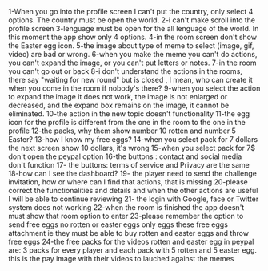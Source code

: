 1-When you go into the profile screen I can't put the country, only select 4 options. The country must be open the world.
2-i can't make scroll into the profile screen
3-lenguage must be open for the all lenguage of the world. In this moment the app show only 4 options.
4-in the room screen don't show the Easter egg icon.
5-the image about type of meme to select (image, gif, video) are bad or wrong.
6-when you make the meme you can't do actions, you can't expand the image, or you can't put letters or notes.
7-in the room you can't go out or back
8-i don't understand the actions in the rooms, there say "waiting for new round" but is closed , I mean, who can create it when you come in the room if nobody's there?
9-when you select the action to expand the image it does not work, the image is not enlarged or decreased, and the expand box remains on the image, it cannot be eliminated.
10-the action in the new topic doesn't functionality
11-the egg icon for the profile is different from the one in the room to the one in the profile
12-the packs, why them show number 10 rotten and number 5 Easter?
13-how I know my free eggs?
14-when you select pack for 7 dollars the next screen show 10 dollars, it's wrong
15-when you select pack for 7$ don't open the peypal option
16-the buttons : contact and social media don't function
17- the buttons: terms of service and Privacy are the same
18-how can I see the dashboard?
19- the player need to send the challenge invitation, how or where can I find that actions, that is missing
20-please correct the functionalities and details and when the other actions are useful I will be able to continue reviewing
21- the login with Google, face or Twitter system does not working 
22-when the room is finished the app doesn't must show that room option to enter
23-please remember the option to send free eggs no rotten or easter eggs only eggs these free eggs attachment ie they must be able to buy rotten and easter eggs and throw free eggs
24-the free packs for the videos rotten and easter egg in peypal are: 3 packs for every player and each pack with 5 rotten and 5 easter egg. this is the pay image with their videos to lauched against the memes
